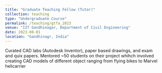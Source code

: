 ```yaml
---
title: "Graduate Teaching Fellow (Tutor)"
collection: teaching
type: "Undergraduate Course"
permalink: /teaching/gtfa_2023
venue: "IIT Gandhinagar, Department of Civil Engineering"
date: 2023-08-01
location: "Gandhinagr, India"
---
```


Curated CAD labs (Autodesk Inventor), paper based drawings, and exam and quix papers. Mentored ~50 students on their project whihch involved creating CAD models of different object ranging from flying bikes to Marvel helicarrier

